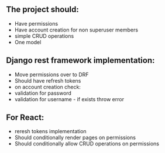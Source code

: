 ## The project should:

- Have permissions
- Have account creation for non superuser members
- simple CRUD operations
- One model

## Django rest framework implementation:

- Move permissions over to DRF
- Should have refresh tokens
- on account creation check:
 - validation for password
 - validation for username - if exists throw error

## For React:

 - reresh tokens implementation
 - Should conditionally render pages on permissions
 - Should conditionally allow CRUD operations on permissions

